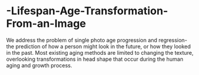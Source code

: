 # -Lifespan-Age-Transformation-From-an-Image
We address the problem of single photo age progression and regression-the prediction of how a person might look in the future, or how they looked in the past. Most existing aging methods are limited to changing the texture, overlooking transformations in head shape that occur during the human aging and growth process.
